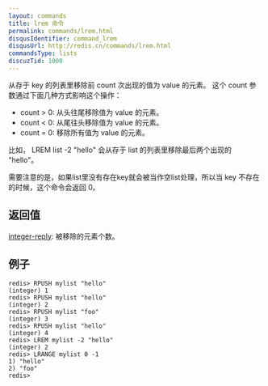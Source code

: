 ```yaml
---
layout: commands
title: lrem 命令
permalink: commands/lrem.html
disqusIdentifier: command_lrem
disqusUrl: http://redis.cn/commands/lrem.html
commandsType: lists
discuzTid: 1000
---
```


从存于 key 的列表里移除前 count 次出现的值为 value 的元素。 这个 count 参数通过下面几种方式影响这个操作：

- count > 0: 从头往尾移除值为 value 的元素。
- count < 0: 从尾往头移除值为 value 的元素。
- count = 0: 移除所有值为 value 的元素。

比如， LREM list -2 "hello" 会从存于 list 的列表里移除最后两个出现的 "hello"。

需要注意的是，如果list里没有存在key就会被当作空list处理，所以当 key 不存在的时候，这个命令会返回 0。

## 返回值

[integer-reply](/topics/protocol.html#integer-reply): 被移除的元素个数。

## 例子

	redis> RPUSH mylist "hello"
	(integer) 1
	redis> RPUSH mylist "hello"
	(integer) 2
	redis> RPUSH mylist "foo"
	(integer) 3
	redis> RPUSH mylist "hello"
	(integer) 4
	redis> LREM mylist -2 "hello"
	(integer) 2
	redis> LRANGE mylist 0 -1
	1) "hello"
	2) "foo"
	redis> 